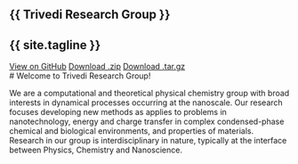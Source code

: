 <section class="page-header">
  <h1 class="project-name">{{ Trivedi Research Group }}</h1>
  <h2 class="project-tagline">{{ site.tagline }}</h2>
  <a href="#" class="btn">View on GitHub</a>
  <a href="#" class="btn">Download .zip</a>
  <a href="#" class="btn">Download .tar.gz</a>
</section>
# Welcome to Trivedi Research Group!

We are a computational and theoretical physical chemistry group with broad interests in dynamical processes occurring at the nanoscale. Our research focuses developing new methods as applies to problems in nanotechnology, energy and charge transfer in complex condensed-phase chemical and biological environments, and properties of materials. Research in our group is interdisciplinary in nature, typically at the interface between Physics, Chemistry and Nanoscience.
